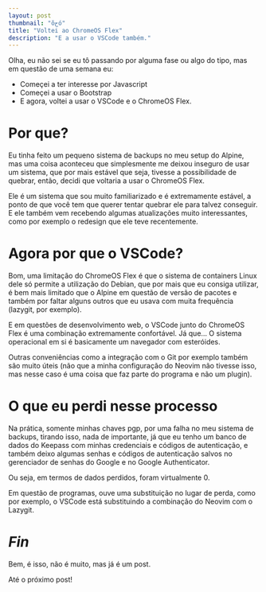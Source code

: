 ```yaml
---
layout: post
thumbnail: "ŏﺡó"
title: "Voltei ao ChromeOS Flex"
description: "E a usar o VSCode também."
---
```

<p>Olha, eu não sei se eu tô passando por alguma fase ou algo do tipo, mas em questão de uma semana eu:</p>

<ul>
  <li>Começei a ter interesse por Javascript</li>
  <li>Começei a usar o Bootstrap</li>
  <li>E agora, voltei a usar o VSCode e o ChromeOS Flex.</li>
</ul>

<h1>Por que?</h1>

<p>Eu tinha feito um pequeno sistema de backups no meu setup do Alpine, mas uma coisa aconteceu que simplesmente me deixou inseguro de usar um sistema, que por mais estável que seja, tivesse a possibilidade de quebrar, então, decidi que voltaria a usar o ChromeOS Flex.</p>

<p>Ele é um sistema que sou muito familiarizado e é extremamente estável, a ponto de que você tem que querer tentar quebrar ele para talvez conseguir. E ele também vem recebendo algumas atualizações muito interessantes, como por exemplo o redesign que ele teve recentemente.</p>

<h1>Agora por que o VSCode?</h1>

<p>Bom, uma limitação do ChromeOS Flex é que o sistema de containers Linux dele só permite a utilização do Debian, que por mais que eu consiga utilizar, é bem mais limitado que o Alpine em questão de versão de pacotes e também por faltar alguns outros que eu usava com muita frequência (lazygit, por exemplo).</p>

<p>E em questões de desenvolvimento web, o VSCode junto do ChromeOS Flex é uma combinação extremamente confortável. Já que… O sistema operacional em si é basicamente um navegador com esteróides.</p>

<p>Outras conveniências como a integração com o Git por exemplo também são muito úteis (não que a minha configuração do Neovim não tivesse isso, mas nesse caso é uma coisa que faz parte do programa e não um plugin).</p>

<h1>O que eu perdi nesse processo</h1>

<p>Na prática, somente minhas chaves pgp, por uma falha no meu sistema de backups, tirando isso, nada de importante, já que eu tenho um banco de dados do Keepass com minhas credenciais e códigos de autenticação, e também deixo algumas senhas e códigos de autenticação salvos no gerenciador de senhas do Google e no Google Authenticator.</p>

<p>Ou seja, em termos de dados perdidos, foram virtualmente 0.</p>

<p>Em questão de programas, ouve uma substituição no lugar de perda, como por exemplo, o VSCode está substituindo a combinação do Neovim com o Lazygit.</p>

<h1><em>Fin</em></h1>

<p>Bem, é isso, não é muito, mas já é um post.</p>

<p>Até o próximo post!</p>
